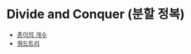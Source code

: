 # Divide and Conquer (분할 정복)

- [종이의 개수](https://www.acmicpc.net/problem/1780)
- [쿼드트리](https://www.acmicpc.net/problem/1992)